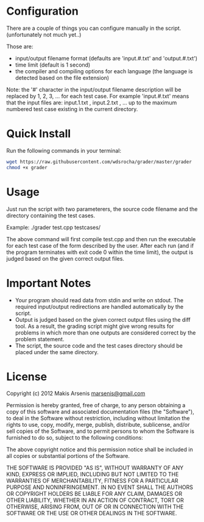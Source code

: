 Configuration
=============

There are a couple of things you can configure manually in the script. (unfortunately not much yet..)

Those are:

* input/output filename format (defaults are 'input.#.txt' and	'output.#.txt')
* time limit (default is 1 second)
* the compiler and compiling options for each language (the language is detected based on the file extension)

Note: the '#' character in the input/output filename description will be replaced by 1, 2, 3, ... for each test case. For example 'input.#.txt' means that the input files are: input.1.txt , input.2.txt , ... up to the maximum numbered test case existing in the current directory.

Quick Install
=============

Run the following commands in your terminal:

```sh
wget https://raw.githubusercontent.com/wdsrocha/grader/master/grader
chmod +x grader
```

Usage
=====

Just run the script with two parameterers, the source code filename and the directory containing the test cases. 

Example: ./grader test.cpp testcases/

The above command will first compile test.cpp and then run the executable for each test case of the form described by the user.
After each run (and if the program terminates with exit code 0 within the time limit), the output is judged based on the given correct output files.

Important Notes
===============

* Your program should read data from stdin and write on stdout. The required input/output redirections are handled automatically by the script.
* Output is judged based on the given correct output files using the diff tool. As a result, the grading script might give wrong results for problems in which more than one outputs are considered correct by the problem statement.
* The script, the source code and the test cases directory should be placed under the same directory.

License
=======

Copyright (c) 2012 Makis Arsenis marsenis@gmail.com

Permission is hereby granted, free of charge, to any person obtaining a copy
of this software and associated documentation files (the "Software"), to
deal in the Software without restriction, including without limitation the
rights to use, copy, modify, merge, publish, distribute, sublicense, and/or
sell copies of the Software, and to permit persons to whom the Software is
furnished to do so, subject to the following conditions:

The above copyright notice and this permission notice shall be included in
all copies or substantial portions of the Software.

THE SOFTWARE IS PROVIDED "AS IS", WITHOUT WARRANTY OF ANY KIND, EXPRESS OR
IMPLIED, INCLUDING BUT NOT LIMITED TO THE WARRANTIES OF MERCHANTABILITY,
FITNESS FOR A PARTICULAR PURPOSE AND NONINFRINGEMENT. IN NO EVENT SHALL THE
AUTHORS OR COPYRIGHT HOLDERS BE LIABLE FOR ANY CLAIM, DAMAGES OR OTHER
LIABILITY, WHETHER IN AN ACTION OF CONTRACT, TORT OR OTHERWISE, ARISING
FROM, OUT OF OR IN CONNECTION WITH THE SOFTWARE OR THE USE OR OTHER DEALINGS
IN THE SOFTWARE.
